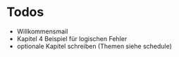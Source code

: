 # Todos
* Willkommensmail
* Kapitel 4 Beispiel für logischen Fehler
* optionale Kapitel schreiben (Themen siehe schedule)

